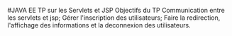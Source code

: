 #JAVA EE
TP sur les Servlets et JSP
Objectifs du TP
Communication entre les servlets et jsp;
Gérer l'inscription des utilisateurs;
Faire la redirection, l'affichage des informations et la deconnexion des utilisateurs.